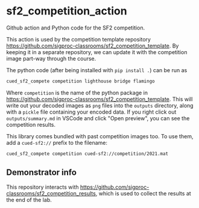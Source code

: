 # sf2_competition_action

Github action and Python code for the SF2 competition.

This action is used by the competition template repository https://github.com/sigproc-classrooms/sf2_competition_template.
By keeping it in a separate repository, we can update it with the competition image part-way through the course.

The python code (after being installed with `pip install .`) can be run as
```bash
cued_sf2_compete competition lighthouse bridge flamingo
```
Where `competition` is the name of the python package in https://github.com/sigproc-classrooms/sf2_competition_template.
This will write out your decoded images as `png` files into the `outputs` directory, along with a `pickle` file containing your encoded data.
If you right click out `outputs/summary.md` in VSCode and click "Open preview", you can see the competition results.

This library comes bundled with past competition images too.
To use them, add a `cued-sf2://` prefix to the filename:
```bash
cued_sf2_compete competition cued-sf2://competition/2021.mat
```

## Demonstrator info

This repository interacts with https://github.com/sigproc-classrooms/sf2_competition_results, which is used to collect the results at the end of the lab.
